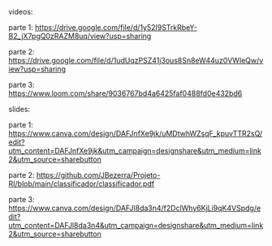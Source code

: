videos:


parte 1: https://drive.google.com/file/d/1y52I9STrkRbeY-B2_jX7pgQ0zRAZM8uq/view?usp=sharing

parte 2: https://drive.google.com/file/d/1udUqzPSZ41j3ous8Sn8eW44uz0VWIeQw/view?usp=sharing

parte 3: https://www.loom.com/share/9036767bd4a6425faf0488fd0e432bd6


slides:

parte 1: https://www.canva.com/design/DAFJnfXe9jk/uMDtwhWZsqF_kpuvTTR2sQ/edit?utm_content=DAFJnfXe9jk&utm_campaign=designshare&utm_medium=link2&utm_source=sharebutton

parte 2: https://github.com/JBezerra/Projeto-RI/blob/main/classificador/classificador.pdf

parte 3: https://www.canva.com/design/DAFJl8da3n4/f2DclWhy6KjLi9qK4VSpdg/edit?utm_content=DAFJl8da3n4&utm_campaign=designshare&utm_medium=link2&utm_source=sharebutton



